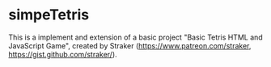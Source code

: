 # simpeTetris
This is a implement and extension of a basic project "Basic Tetris HTML and JavaScript Game", created by Straker (https://www.patreon.com/straker, https://gist.github.com/straker/).
